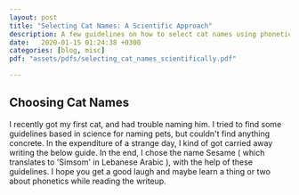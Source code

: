 ```yaml
---
layout: post
title: "Selecting Cat Names: A Scientific Approach"
description: A few guidelines on how to select cat names using phonetic rules, psychology, and a quick auditory analysis.
date:   2020-01-15 01:24:38 +0300
categories: [blog, misc]
pdf: "assets/pdfs/selecting_cat_names_scientifically.pdf"

---
```


## Choosing Cat Names

I recently got my first cat, and had trouble naming him. I tried to find some guidelines based in science for naming pets, but couldn't find anything concrete. In the expenditure of a strange day, I kind of got carried away writing the below guide. In the end, I chose the name Sesame ( which translates to 'Simsom' in Lebanese Arabic ), with the help of these guidelines. I hope you get a good laugh and maybe learn a thing or two about phonetics while reading the writeup.
